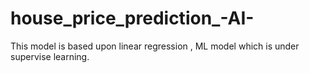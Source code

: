 # house_price_prediction_-AI-
This model is based upon linear regression , ML model which is under supervise learning.
